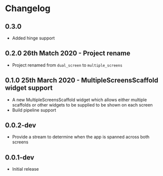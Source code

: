 # Changelog

## 0.3.0

* Added hinge support

## 0.2.0 26th Match 2020 - Project rename

* Project renamed from `dual_screen` to `multiple_screens`

## 0.1.0 25th March 2020 - MultipleScreensScaffold widget support

* A new MultipleScreensScaffold widget which allows either multiple scaffolds or other widgets to be supplied to be shown on each screen
* Build pipeline support

## 0.0.2-dev

* Provide a stream to determine when the app is spanned across both screens

## 0.0.1-dev

* Initial release
